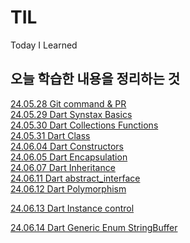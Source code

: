 # TIL

Today I Learned

오늘 학습한 내용을 정리하는 것
---
[24.05.28 Git command & PR](https://github.com/hunhee98/TIL/blob/main/240528_09_%EC%9D%B4%ED%9B%88%ED%9D%AC.md)
<br>
[24.05.29 Dart Synstax Basics](https://github.com/hunhee98/TIL/blob/main/Dart_basics.md)
<br>
[24.05.30 Dart Collections Functions](https://github.com/hunhee98/TIL/blob/main/Dart_collections_functions.md)
<br>
[24.05.31 Dart Class](https://github.com/hunhee98/TIL/blob/main/Dart_class.md)
<br>
[24.06.04 Dart Constructors](https://github.com/hunhee98/TIL/blob/main/Dart_Constructor.md)
<br>
[24.06.05 Dart Encapsulation](https://github.com/hunhee98/TIL/blob/main/240605.md)
<br>
[24.06.07 Dart Inheritance](https://github.com/hunhee98/TIL/blob/main/Dart_Inheritance.md)
<br>
[24.06.11 Dart abstract_interface](https://github.com/hunhee98/TIL/blob/main/Dart_abstract_interface.md)
<br>
[24.06.12 Dart Polymorphism](https://github.com/hunhee98/TIL/blob/main/Dart_polymorphism.md)

[24.06.13 Dart Instance control](https://github.com/hunhee98/TIL/blob/main/Dart_Instance_control)

[24.06.14 Dart Generic Enum StringBuffer](https://github.com/hunhee98/TIL/blob/main/Dart_Generic_Enum.md)